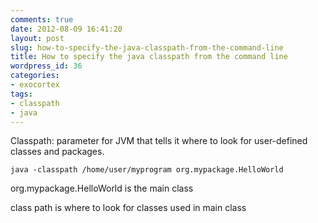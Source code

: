 ```yaml
---
comments: true
date: 2012-08-09 16:41:20
layout: post
slug: how-to-specify-the-java-classpath-from-the-command-line
title: How to specify the java classpath from the command line
wordpress_id: 36
categories:
- exocortex
tags:
- classpath
- java
---
```


Classpath: parameter for JVM that tells it where to look for user-defined classes and packages.
    
    java -classpath /home/user/myprogram org.mypackage.HelloWorld 
    




org.mypackage.HelloWorld is the main class 


class path is where to look for classes used in main class
